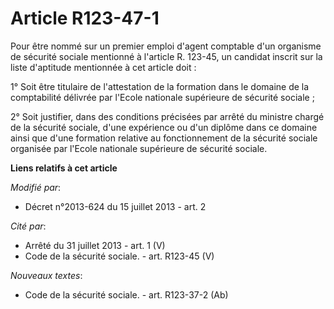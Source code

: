 # Article R123-47-1

Pour être nommé sur un premier emploi d'agent comptable d'un organisme de sécurité sociale mentionné à l'article R. 123-45,
un candidat inscrit sur la liste d'aptitude mentionnée à cet article doit : 

1° Soit être titulaire de l'attestation de la formation dans le domaine de la comptabilité délivrée par l'Ecole nationale
supérieure de sécurité sociale ;  

2° Soit justifier, dans des conditions précisées par arrêté du ministre chargé de la sécurité sociale, d'une expérience ou
d'un diplôme dans ce domaine ainsi que d'une formation relative au fonctionnement de la sécurité sociale organisée par
l'Ecole nationale supérieure de sécurité sociale.

**Liens relatifs à cet article**

_Modifié par_:

  - Décret n°2013-624 du 15 juillet 2013 - art. 2

_Cité par_:

  - Arrêté du 31 juillet 2013 - art. 1 (V)
  - Code de la sécurité sociale. - art. R123-45 (V)

_Nouveaux textes_:

  - Code de la sécurité sociale. - art. R123-37-2 (Ab)
